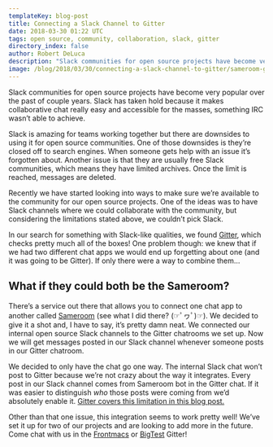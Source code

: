 ```yaml
---
templateKey: blog-post
title: Connecting a Slack Channel to Gitter
date: 2018-03-30 01:22 UTC
tags: open source, community, collaboration, slack, gitter
directory_index: false
author: Robert DeLuca
description: "Slack communities for open source projects have become very popular over the past couple years. Slack has taken hold because it makes collaborative chat really easy and accessible for the masses. Something IRC wasn’t able to achieve."
image: /blog/2018/03/30/connecting-a-slack-channel-to-gitter/sameroom-gitter-slack-blog.jpg
---
```


Slack communities for open source projects have become very popular
over the past of couple years. Slack has taken hold because it makes
collaborative chat really easy and accessible for the
masses, something IRC wasn’t able to achieve.

Slack is amazing for teams working together but there are
downsides to using it for open source communities. One of those
downsides is they’re closed off to search engines. When someone
gets help with an issue it’s forgotten about. Another issue is that
they are usually free Slack communities, which means they have limited
archives. Once the limit is reached, messages are deleted.

Recently we have started looking into ways to make sure we’re available to
the community for our open source projects. One of the ideas
was to have Slack channels where we could collaborate with the
community, but considering the limitations stated above, we couldn’t
pick Slack.

In our search for something with Slack-like qualities, we found
[Gitter](https://gitter.im/), which checks pretty much all of the
boxes! One problem though: we knew that if we had two different chat apps
we would end up forgetting about one (and it was going to be Gitter). If
only there were a way to combine them…

## What if they could both be the Sameroom?

There’s a service out there that allows you to connect one chat app to
another called [Sameroom](https://sameroom.io/) (see what I did there?
(☞ﾟヮﾟ)☞). We decided to give it a shot and, I have to say, it’s pretty
damn neat. We connected our internal open source Slack channels to the
Gitter chatrooms we set up. Now we will get messages posted in our
Slack channel whenever someone posts in our Gitter chatroom.

We decided to only have the chat go one way. The internal Slack chat
won’t post to Gitter because we’re not crazy about the way it
integrates. Every post in our Slack channel comes from Sameroom bot in
the Gitter chat. If it was easier to distinguish _who_ those posts
were coming from we’d absolutely enable it. [Gitter covers this
limitation in this blog
post.](https://sameroom.io/blog/introducing-bridgebots/)

Other than that one issue, this integration seems to work pretty well!
We’ve set it up for two of our projects and are looking to add more in
the future. Come chat with us in the
[Frontmacs](https://gitter.im/thefrontside/frontmacs) or
[BigTest](https://gitter.im/thefrontside/bigtest) Gitter!
